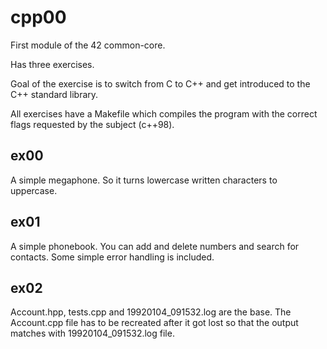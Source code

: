 # cpp00
First module of the 42 common-core.

Has three exercises.

Goal of the exercise is to switch from C to C++ and get introduced to the C++ standard library.

All exercises have a Makefile which compiles the program with the correct flags requested by the subject (c++98).

## ex00

A simple megaphone. So it turns lowercase written characters to uppercase.

## ex01

A simple phonebook. You can add and delete numbers and search for contacts.
Some simple error handling is included.

## ex02

Account.hpp, tests.cpp and 19920104_091532.log are the base. The Account.cpp file has to be recreated after it got lost so that the output matches with 19920104_091532.log file.
